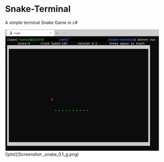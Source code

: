 # Snake-Terminal
A simple terminal Snake Game in c#

![plot](Screenshot_snake_0.1.jpg)
![plot](Screenshot _snake_0.1_g.png)
